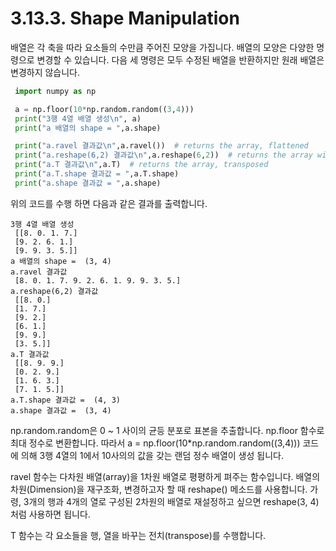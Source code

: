 # 3.13.3.     Shape Manipulation

배열은 각 축을 따라 요소들의 수만큼 주어진 모양을 가집니다. 배열의 모양은 다양한 명령으로 변경할 수 있습니다. 다음 세 명령은 모두 수정된 배열을 반환하지만 원래 배열은 변경하지 않습니다.

```python
 import numpy as np

 a = np.floor(10*np.random.random((3,4)))
 print("3행 4열 배열 생성\n", a)
 print("a 배열의 shape = ",a.shape)

 print("a.ravel 결과값\n",a.ravel())  # returns the array, flattened
 print("a.reshape(6,2) 결과값\n",a.reshape(6,2))  # returns the array with a modified shape
 print("a.T 결과값\n",a.T)  # returns the array, transposed
 print("a.T.shape 결과값 = ",a.T.shape)
 print("a.shape 결과값 = ",a.shape)
```

위의 코드를 수행 하면 다음과 같은 결과를 출력합니다.

```text
3행 4열 배열 생성
 [[8. 0. 1. 7.]
 [9. 2. 6. 1.]
 [9. 9. 3. 5.]]
a 배열의 shape =  (3, 4)
a.ravel 결과값
 [8. 0. 1. 7. 9. 2. 6. 1. 9. 9. 3. 5.]
a.reshape(6,2) 결과값
 [[8. 0.]
 [1. 7.]
 [9. 2.]
 [6. 1.]
 [9. 9.]
 [3. 5.]]
a.T 결과값
 [[8. 9. 9.]
 [0. 2. 9.]
 [1. 6. 3.]
 [7. 1. 5.]]
a.T.shape 결과값 =  (4, 3)
a.shape 결과값 =  (3, 4)
```

np.random.random은 0 ~ 1 사이의 균등 분포로 표본을 추출합니다. np.floor 함수로 최대 정수로 변환합니다. 따라서 a = np.floor\(10\*np.random.random\(\(3,4\)\)\) 코드에 의해 3행 4열의 1에서 10사의의 값을 갖는 랜덤 정수 배열이 생성 됩니다.

ravel 함수는 다차원 배열\(array\)을 1차원 배열로 평평하게 펴주는 함수입니다. 배열의 차원\(Dimension\)을 재구조화, 변경하고자 할 때 reshape\(\) 메소드를 사용합니다. 가령, 3개의 행과 4개의 열로 구성된 2차원의 배열로 재설정하고 싶으면 reshape\(3, 4\)처럼 사용하면 됩니다.

T 함수는 각 요소들을 행, 열을 바꾸는 전치\(transpose\)를 수행합니다.

